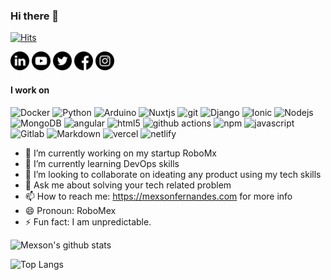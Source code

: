### Hi there 👋

[![Hits](https://hits.seeyoufarm.com/api/count/incr/badge.svg?url=https%3A%2F%2Fgithub.com%2FMexsonFernandes%2FMexsonFernandes&count_bg=%2344CC11&title_bg=%23555555&icon=&icon_color=%23E7E7E7&title=Profile%20Visits&edge_flat=true)](https://hits.seeyoufarm.com)


<a href="https://www.linkedin.com/in/mexsonfernandes/" target="_blank"><img height="30" src="https://github.com/MexsonFernandes/MexsonFernandes/blob/master/images/linkedin.png?raw=true"></a>
<a href="https://www.youtube.com/channel/UC9vlPXQfuWR1NMO2BFBZueQ" target="_blank"><img height="30" src="https://github.com/MexsonFernandes/MexsonFernandes/blob/master/images/youtube.png?raw=true"></a>
<a href="https://twitter.com/mexsonfernandes" target="_blank"><img height="30" src="https://github.com/MexsonFernandes/MexsonFernandes/blob/master/images/twitter.png?raw=true"></a>
<a href="https://www.facebook.com/mexsonfernandes" target="_blank"><img height="30" src="https://github.com/MexsonFernandes/MexsonFernandes/blob/master/images/facebook.png?raw=true"></a>
<a href="https://www.instagram.com/robomex.official/" target="_blank"><img height="30" src="https://github.com/MexsonFernandes/MexsonFernandes/blob/master/images/instagram.png?raw=true"></a>


#### I work on
<p>
  <img alt="Docker" src="https://img.shields.io/badge/-Docker-46a2f1?logo=docker&logoColor=white" />
  <img alt="Python" src="https://img.shields.io/badge/-python-306998?logo=python&logoColor=white" />
  <img alt="Arduino" src="https://img.shields.io/badge/-arduino-00878F?logo=arduino&logoColor=white" />
  <img alt="Nuxtjs" src="https://img.shields.io/badge/-nuxt-41b883?logo=nuxt.js&logoColor=white" />
  <img alt="git" src="https://img.shields.io/badge/-Git-F05032?logo=git&logoColor=white" />
  <img alt="Django" src="https://img.shields.io/badge/-django-092e20?logo=django&logoColor=white" />
  <img alt="Ionic" src="https://img.shields.io/badge/-ionic-498AFF?logo=ionic&logoColor=white" />
  <img alt="Nodejs" src="https://img.shields.io/badge/-Nodejs-43853d?logo=Node.js&logoColor=white" />
  <img alt="MongoDB" src="https://img.shields.io/badge/-MongoDB-13aa52?logo=mongodb&logoColor=white" />
  <img alt="angular" src="https://img.shields.io/badge/-Angular-DD0031?logo=angular&logoColor=white" />
  <img alt="html5" src="https://img.shields.io/badge/-HTML5-E34F26?logo=html5&logoColor=white" />
  <img alt="github actions" src="https://img.shields.io/badge/-Github_Actions-2088FF?logo=github-actions&logoColor=white" />
  <img alt="npm" src="https://img.shields.io/badge/-NPM-CB3837?logo=npm&logoColor=white" />
  <img alt="javascript" src="https://img.shields.io/badge/-JavaScript-F0DB4F?logo=javascript&logoColor=white" />
  <img alt="Gitlab" src="https://img.shields.io/badge/-Gitlab-000?logo=gitlab&logoColor=61DBFB" />
  <img alt="Markdown" src="https://img.shields.io/badge/Markdown-000?logo=markdown&logoColor=white">
  <img alt="vercel" src="https://img.shields.io/badge/-Vercel-000?logo=vercel&logoColor=white"/>
  <img alt="netlify" src="https://img.shields.io/badge/-Netlify-white?logo=netlify&logoColor=39adbb"/>
</p>


- 🔭 I’m currently working on my startup RoboMx
- 🌱 I’m currently learning DevOps skills
- 👯 I’m looking to collaborate on ideating any product using my tech skills
- 💬 Ask me about solving your tech related problem
- 📫 How to reach me: https://mexsonfernandes.com for more info
- 😄 Pronoun: RoboMex
- ⚡ Fun fact: I am unpredictable.



![Mexson's github stats](https://github-readme-stats.vercel.app/api?username=mexsonfernandes&show_icons=true&theme=default&count_private=true)


![Top Langs](https://github-readme-stats.vercel.app/api/top-langs/?username=mexsonfernandes&layout=compact&hide=css,html)
